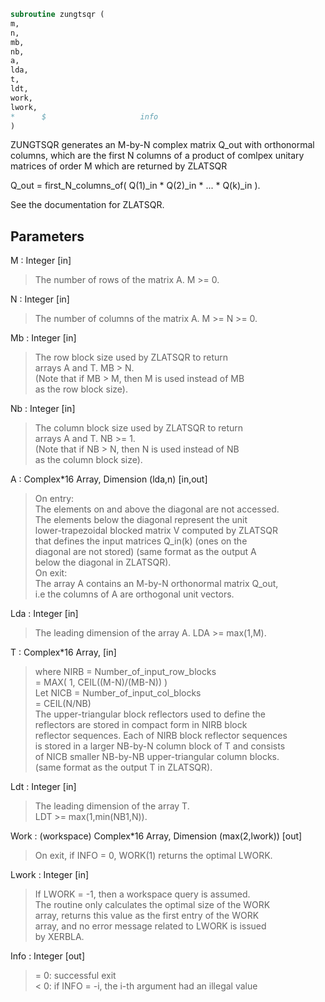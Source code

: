 ```fortran  
subroutine zungtsqr (  
m,  
n,  
mb,  
nb,  
a,  
lda,  
t,  
ldt,  
work,  
lwork,  
*      $                     info  
)  
```  
  
ZUNGTSQR generates an M-by-N complex matrix Q_out with orthonormal  
columns, which are the first N columns of a product of comlpex unitary  
matrices of order M which are returned by ZLATSQR  
  
Q_out = first_N_columns_of( Q(1)_in * Q(2)_in * ... * Q(k)_in ).  
  
See the documentation for ZLATSQR.  
  
## Parameters  
M : Integer [in]  
> The number of rows of the matrix A.  M >= 0.  
  
N : Integer [in]  
> The number of columns of the matrix A. M >= N >= 0.  
  
Mb : Integer [in]  
> The row block size used by ZLATSQR to return  
> arrays A and T. MB > N.  
> (Note that if MB > M, then M is used instead of MB  
> as the row block size).  
  
Nb : Integer [in]  
> The column block size used by ZLATSQR to return  
> arrays A and T. NB >= 1.  
> (Note that if NB > N, then N is used instead of NB  
> as the column block size).  
  
A : Complex*16 Array, Dimension (lda,n) [in,out]  
> On entry:  
> The elements on and above the diagonal are not accessed.  
> The elements below the diagonal represent the unit  
> lower-trapezoidal blocked matrix V computed by ZLATSQR  
> that defines the input matrices Q_in(k) (ones on the  
> diagonal are not stored) (same format as the output A  
> below the diagonal in ZLATSQR).  
> On exit:  
> The array A contains an M-by-N orthonormal matrix Q_out,  
> i.e the columns of A are orthogonal unit vectors.  
  
Lda : Integer [in]  
> The leading dimension of the array A.  LDA >= max(1,M).  
  
T : Complex*16 Array, [in]  
> where NIRB = Number_of_input_row_blocks  
> = MAX( 1, CEIL((M-N)/(MB-N)) )  
> Let NICB = Number_of_input_col_blocks  
> = CEIL(N/NB)  
> The upper-triangular block reflectors used to define the  
> reflectors are stored in compact form in NIRB block  
> reflector sequences. Each of NIRB block reflector sequences  
> is stored in a larger NB-by-N column block of T and consists  
> of NICB smaller NB-by-NB upper-triangular column blocks.  
> (same format as the output T in ZLATSQR).  
  
Ldt : Integer [in]  
> The leading dimension of the array T.  
> LDT >= max(1,min(NB1,N)).  
  
Work : (workspace) Complex*16 Array, Dimension (max(2,lwork)) [out]  
> On exit, if INFO = 0, WORK(1) returns the optimal LWORK.  
  
Lwork : Integer [in]  
> If LWORK = -1, then a workspace query is assumed.  
> The routine only calculates the optimal size of the WORK  
> array, returns this value as the first entry of the WORK  
> array, and no error message related to LWORK is issued  
> by XERBLA.  
  
Info : Integer [out]  
> = 0:  successful exit  
> < 0:  if INFO = -i, the i-th argument had an illegal value  
  
